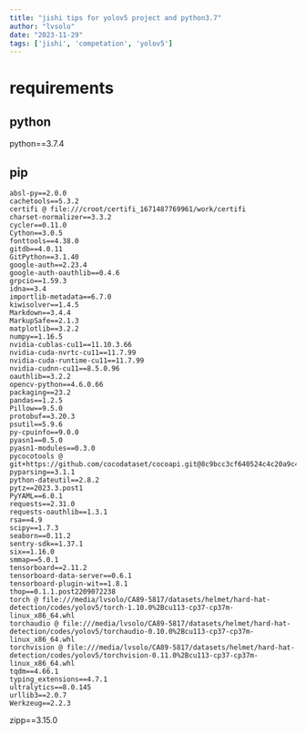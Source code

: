 ```yaml
---
title: "jishi tips for yolov5 project and python3.7"
author: "lvsolo"
date: "2023-11-29"
tags: ['jishi', 'competation', 'yolov5']
---
```


# requirements
## python
python==3.7.4
## pip
    absl-py==2.0.0
    cachetools==5.3.2
    certifi @ file:///croot/certifi_1671487769961/work/certifi
    charset-normalizer==3.3.2
    cycler==0.11.0
    Cython==3.0.5
    fonttools==4.38.0
    gitdb==4.0.11
    GitPython==3.1.40
    google-auth==2.23.4
    google-auth-oauthlib==0.4.6
    grpcio==1.59.3
    idna==3.4
    importlib-metadata==6.7.0
    kiwisolver==1.4.5
    Markdown==3.4.4
    MarkupSafe==2.1.3
    matplotlib==3.2.2
    numpy==1.16.5
    nvidia-cublas-cu11==11.10.3.66
    nvidia-cuda-nvrtc-cu11==11.7.99
    nvidia-cuda-runtime-cu11==11.7.99
    nvidia-cudnn-cu11==8.5.0.96
    oauthlib==3.2.2
    opencv-python==4.6.0.66
    packaging==23.2
    pandas==1.2.5
    Pillow==9.5.0
    protobuf==3.20.3
    psutil==5.9.6
    py-cpuinfo==9.0.0
    pyasn1==0.5.0
    pyasn1-modules==0.3.0
    pycocotools @ git+https://github.com/cocodataset/cocoapi.git@8c9bcc3cf640524c4c20a9c40e89cb6a2f2fa0e9#subdirectory=PythonAPI
    pyparsing==3.1.1
    python-dateutil==2.8.2
    pytz==2023.3.post1
    PyYAML==6.0.1
    requests==2.31.0
    requests-oauthlib==1.3.1
    rsa==4.9
    scipy==1.7.3
    seaborn==0.11.2
    sentry-sdk==1.37.1
    six==1.16.0
    smmap==5.0.1
    tensorboard==2.11.2
    tensorboard-data-server==0.6.1
    tensorboard-plugin-wit==1.8.1
    thop==0.1.1.post2209072238
    torch @ file:///media/lvsolo/CA89-5817/datasets/helmet/hard-hat-detection/codes/yolov5/torch-1.10.0%2Bcu113-cp37-cp37m-linux_x86_64.whl
    torchaudio @ file:///media/lvsolo/CA89-5817/datasets/helmet/hard-hat-detection/codes/yolov5/torchaudio-0.10.0%2Bcu113-cp37-cp37m-linux_x86_64.whl
    torchvision @ file:///media/lvsolo/CA89-5817/datasets/helmet/hard-hat-detection/codes/yolov5/torchvision-0.11.0%2Bcu113-cp37-cp37m-linux_x86_64.whl
    tqdm==4.66.1
    typing_extensions==4.7.1
    ultralytics==8.0.145
    urllib3==2.0.7
    Werkzeug==2.2.3
zipp==3.15.0
